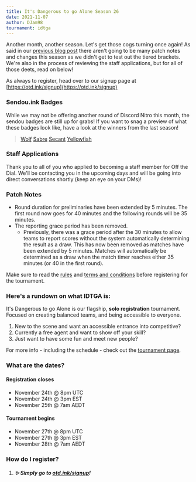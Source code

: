 ```yaml
---
title: It's Dangerous to go Alone Season 26
date: 2021-11-07
author: DJam98
tournament: idtga
---
```


Another month, another season. Let's get those cogs turning once again! As said in our [previous blog post](https://otd.ink/posts/idtga-25-review) there aren't going to be many patch notes and changes this season as we didn't get to test out the tiered brackets. We're also in the process of reviewing the staff applications, but for all of those deets, read on below!

As always to register, head over to our signup page at [https://otd.ink/signup](https://otd.ink/signup)

### Sendou.ink Badges
While we may not be offering another round of Discord Nitro this month, the sendou badges are still up for grabs! If you want to snag a preview of what these badges look like, have a look at the winners from the last season!
> [Wolƒ](https://sendou.ink/u/273188925189914628)
> [Sabre](https://sendou.ink/u/526165570404483084)
> [Secant](https://sendou.ink/u/secant)
> [Yellowfish](https://sendou.ink/u/141632285643505665)

### Staff Applications
Thank you to all of you who applied to becoming a staff member for Off the Dial. We'll be contacting you in the upcoming days and will be going into direct conversations shortly (keep an eye on your DMs)!

### Patch Notes
- Round duration for preliminaries have been extended by 5 minutes. The first round now goes for 40 minutes and the following rounds will be 35 minutes.
- The reporting grace period has been removed. 
  - Previously, there was a grace period after the 30 minutes to allow teams to report scores without the system automatically determining the result as a draw. This has now been removed as matches have been extended by 5 minutes. Matches will automatically be determined as a draw when the match timer reaches either 35 minutes (or 40 in the first round).

Make sure to read the [rules](https://otd.ink/idtga/rules) and [terms and conditions](https://otd.ink/legal) before registering for the tournament.

### Here's a rundown on what IDTGA is:
It's Dangerous to go Alone is our flagship, **solo registration** tournament. Focused on creating balanced teams, and being accessible to everyone.

1. New to the scene and want an accessible entrance into competitive?
2. Currently a free agent and want to show off your skill?
3. Just want to have some fun and meet new people?

For more info - including the schedule - check out the [tournament page](https://otd.ink/idtga).

### What are the dates?
#### Registration closes
- November 24th @ 8pm UTC
- November 24th @ 3pm EST
- November 25th @ 7am AEDT

#### Tournament begins
- November 27th @ 8pm UTC
- November 27th @ 3pm EST
- November 28th @ 7am AEDT

### How do I register?
1. ##### :sparkles: Simply go to [otd.ink/signup](https://otd.ink/signup)!